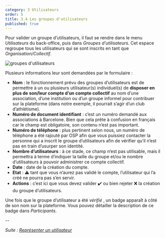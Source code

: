 ```yaml
---
category: 3 Utilisateurs
order: 5
title: 3.4 Les groupes d'utilisateurs
published: true
---
```

Pour valider un groupe d’utilisateurs, il faut se rendre dans le menu _Utilisateurs_ du back-office, puis dans _Groupes d’utilisateurs_. Cet espace regroupe tous les utilisateurs qui se sont inscrits en tant que _Organisation/Collectif_.

![groupes d'utilisateurs]({{site.baseurl}}/images/2-7-1-groupes-utilisateurs.png)

Plusieurs informations leur sont demandées par le formulaire :
* **Nom** : le fonctionnement prévu des groupes d’utilisateurs est de permettre à un ou plusieurs utilisateur(s) individuel(s) de **disposer en plus de son/leur compte d’un compte collectif** au nom d’une association, d’une institution ou d’un groupe informel pour contribuer sur la plateforme (dans notre exemple, il pourrait s’agir d’un club d’athlétisme).
* **Numéro de document identifiant** : c’est un numéro demandé aux associations à Barcelone. Bien que cela prête à confusion en français car le champ est obligatoire, son contenu n’est pas important.
* **Numéro de téléphone** : plus pertinent selon nous, un numéro de téléphone a été rajouté par OSP afin que vous puissiez contacter la personne qui a inscrit le groupe d’utilisateurs afin de vérifier qu’il n’est pas en train d’usurper son identité.
* **Nombre d’utilisateurs** : à ce stade, ce champ n’est pas utilisable, mais il permettra à terme d’indiquer la taille du groupe et/ou le nombre d’utilisateurs à pouvoir administrer ce compte collectif.
* **Date** : date de la création du compte.
* **Etat** : ⚠️ tant que vous n’aurez pas validé le compte, l’utilisateur qui l’a créé ne pourra pas s’en servir.
* **Actions** : c’est ici que vous devez valider ✔️ ou bien rejeter ❌ la création du groupe d’utilisateurs.

Une fois que le groupe d’utilisateur a été _vérifié_ , un badge apparaît à côté de son nom sur la plateforme. Vous pouvez détailler la description de ce badge dans _Participants_.

--

*Suite : [Représenter un utilisateur]({{site.baseurl}}/3-utilisateurs/5-représenter-utilisateur/)*